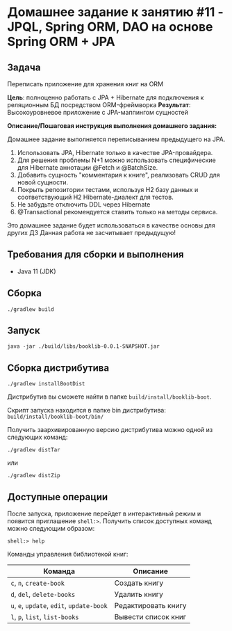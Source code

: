 # Домашнее задание к занятию #11 - JPQL, Spring ORM, DAO на основе Spring ORM + JPA

## Задача

Переписать приложение для хранения книг на ORM

**Цель**: полноценно работать с JPA + Hibernate для подключения к реляционным БД посредством ORM-фреймворка
**Результат**: Высокоуровневое приложение с JPA-маппингом сущностей

**Описание/Пошаговая инструкция выполнения домашнего задания:**

Домашнее задание выполняется переписыванием предыдущего на JPA.

1. Использовать JPA, Hibernate только в качестве JPA-провайдера.
2. Для решения проблемы N+1 можно использовать специфические для Hibernate аннотации @Fetch и @BatchSize.
3. Добавить сущность "комментария к книге", реализовать CRUD для новой сущности.
4. Покрыть репозитории тестами, используя H2 базу данных и соответствующий H2 Hibernate-диалект для тестов.
5. Не забудьте отключить DDL через Hibernate
6. @Transactional рекомендуется ставить только на методы сервиса.

Это домашнее задание будет использоваться в качестве основы для других ДЗ
Данная работа не засчитывает предыдущую!

## Требования для сборки и выполнения

- Java 11 (JDK)

## Сборка

```shell
./gradlew build
```

## Запуск

```shell
java -jar ./build/libs/booklib-0.0.1-SNAPSHOT.jar
```

## Сборка дистрибутива

```shell
./gradlew installBootDist
```

Дистрибутив вы сможете найти в папке `build/install/booklib-boot`.

Скрипт запуска находится в папке bin дистрибутива: `build/install/booklib-boot/bin/`

Получить заархивированную версию дистрибутива можно одной из следующих команд:

```shell
./gradlew distTar
```

или

```shell
./gradlew distZip
```

## Доступные операции

После запуска, приложение перейдет в интерактивный режим и появится приглашение `shell:>`. 
Получить список доступных команд можно следующим образом:

```
shell:> help
```

Команды управления библиотекой книг:

| Команда                                   | Описание            |
|-------------------------------------------|---------------------|
| `c`, `n`, `create-book`                   | Создать книгу       |
| `d`, `del`, `delete-books`                | Удалить книгу       |
| `u`, `e`, `update`, `edit`, `update-book` | Редактировать книгу |
| `l`, `p`, `list`, `list-books`            | Вывести список книг |
